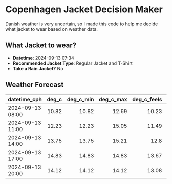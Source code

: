 # Copenhagen Jacket Decision Maker

Danish weather is very uncertain, so I made this code to help me decide what jacket to wear based on weather data.

## What Jacket to wear?

- **Datetime**: 2024-09-13 07:34
- **Recommended Jacket Type**: Regular Jacket and T-Shirt
- **Take a Rain Jacket?** No

## Weather Forecast
| datetime_cph     |   deg_c |   deg_c_min |   deg_c_max |   deg_c_feels | weather   | wind   | rain   |
|:-----------------|--------:|------------:|------------:|--------------:|:----------|:-------|:-------|
| 2024-09-13 08:00 |   10.82 |       10.82 |       12.69 |         10.23 | Clouds    | Low    | None   |
| 2024-09-13 11:00 |   12.23 |       12.23 |       15.05 |         11.49 | Clouds    | Medium | None   |
| 2024-09-13 14:00 |   13.75 |       13.75 |       15.21 |         12.8  | Clouds    | Medium | None   |
| 2024-09-13 17:00 |   14.83 |       14.83 |       14.83 |         13.67 | Clouds    | Medium | None   |
| 2024-09-13 20:00 |   14.12 |       14.12 |       14.12 |         13.08 | Clouds    | Medium | None   |

